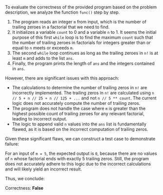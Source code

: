 To evaluate the correctness of the provided program based on the problem description, we analyze the function `func()` step by step.

1. The program reads an integer `m` from input, which is the number of trailing zeroes in a factorial that we need to find.
2. It initializes a variable `count` to 0 and a variable `n` to 1. It seems the initial purpose of this first `while` loop is to find the maximum `count` such that the number of trailing zeroes in factorials for integers greater than or equal to `n` meets or exceeds `m`.
3. The second `while` loop continues as long as the trailing zeroes in `n!` is at least `m` and adds to the list `ans`.
4. Finally, the program prints the length of `ans` and the integers contained in `ans`.

However, there are significant issues with this approach:

- The calculations to determine the number of trailing zeros in `n!` are incorrectly implemented. The trailing zeros in `n!` are calculated using `n // 5 + n // 25 + n // 125 + ...` and not `n // 5 ** count`. The current logic does not accurately compute the number of trailing zeros.
- The program does not handle the case where `m` is greater than the highest possible count of trailing zeroes for any relevant factorial, leading to incorrect output.
- The logic to append valid `n` values into the `ans` list is fundamentally flawed, as it is based on the incorrect computation of trailing zeros.

Given these significant flaws, we can construct a test case to demonstrate failure:

For an input of `m = 5`, the expected output is `0`, because there are no values of `n` whose factorial ends with exactly 5 trailing zeros. Still, the program does not accurately adhere to this logic due to the incorrect calculations and will likely yield an incorrect result.

Thus, we conclude:

Correctness: **False**